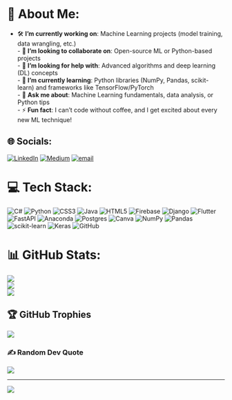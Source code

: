 # 💫 About Me:
- 🛠  **I’m currently working on**: Machine Learning projects (model training, data wrangling, etc.)<br>- 🤝 **I’m looking to collaborate on**: Open-source ML or Python-based projects<br>- 🙏 **I’m looking for help with**: Advanced algorithms and deep learning (DL) concepts<br>- 🌱 **I’m currently learning**: Python libraries (NumPy, Pandas, scikit-learn) and frameworks like TensorFlow/PyTorch<br>- 💬 **Ask me about**: Machine Learning fundamentals, data analysis, or Python tips<br>- ⚡ **Fun fact**: I can’t code without coffee, and I get excited about every new ML technique!


## 🌐 Socials:
[![LinkedIn](https://img.shields.io/badge/LinkedIn-%230077B5.svg?logo=linkedin&logoColor=white)](https://linkedin.com/in/https://www.linkedin.com/in/berkinyıldırım/) [![Medium](https://img.shields.io/badge/Medium-12100E?logo=medium&logoColor=white)](https://medium.com/@@berkinyl) [![email](https://img.shields.io/badge/Email-D14836?logo=gmail&logoColor=white)](mailto:yildirimberkin7@gmail.com) 

# 💻 Tech Stack:
![C#](https://img.shields.io/badge/c%23-%23239120.svg?style=for-the-badge&logo=csharp&logoColor=white) ![Python](https://img.shields.io/badge/python-3670A0?style=for-the-badge&logo=python&logoColor=ffdd54) ![CSS3](https://img.shields.io/badge/css3-%231572B6.svg?style=for-the-badge&logo=css3&logoColor=white) ![Java](https://img.shields.io/badge/java-%23ED8B00.svg?style=for-the-badge&logo=openjdk&logoColor=white) ![HTML5](https://img.shields.io/badge/html5-%23E34F26.svg?style=for-the-badge&logo=html5&logoColor=white) ![Firebase](https://img.shields.io/badge/firebase-%23039BE5.svg?style=for-the-badge&logo=firebase) ![Django](https://img.shields.io/badge/django-%23092E20.svg?style=for-the-badge&logo=django&logoColor=white) ![Flutter](https://img.shields.io/badge/Flutter-%2302569B.svg?style=for-the-badge&logo=Flutter&logoColor=white) ![FastAPI](https://img.shields.io/badge/FastAPI-005571?style=for-the-badge&logo=fastapi) ![Anaconda](https://img.shields.io/badge/Anaconda-%2344A833.svg?style=for-the-badge&logo=anaconda&logoColor=white) ![Postgres](https://img.shields.io/badge/postgres-%23316192.svg?style=for-the-badge&logo=postgresql&logoColor=white) ![Canva](https://img.shields.io/badge/Canva-%2300C4CC.svg?style=for-the-badge&logo=Canva&logoColor=white) ![NumPy](https://img.shields.io/badge/numpy-%23013243.svg?style=for-the-badge&logo=numpy&logoColor=white) ![Pandas](https://img.shields.io/badge/pandas-%23150458.svg?style=for-the-badge&logo=pandas&logoColor=white) ![scikit-learn](https://img.shields.io/badge/scikit--learn-%23F7931E.svg?style=for-the-badge&logo=scikit-learn&logoColor=white) ![Keras](https://img.shields.io/badge/Keras-%23D00000.svg?style=for-the-badge&logo=Keras&logoColor=white) ![GitHub](https://img.shields.io/badge/github-%23121011.svg?style=for-the-badge&logo=github&logoColor=white)
# 📊 GitHub Stats:
![](https://github-readme-stats.vercel.app/api?username=berkinyl&theme=date_night&hide_border=false&include_all_commits=false&count_private=false)<br/>
![](https://nirzak-streak-stats.vercel.app/?user=berkinyl&theme=date_night&hide_border=false)<br/>
![](https://github-readme-stats.vercel.app/api/top-langs/?username=berkinyl&theme=date_night&hide_border=false&include_all_commits=false&count_private=false&layout=compact)

## 🏆 GitHub Trophies
![](https://github-profile-trophy.vercel.app/?username=berkinyl&theme=onedark&no-frame=true&no-bg=true&margin-w=4)

### ✍️ Random Dev Quote
![](https://quotes-github-readme.vercel.app/api?type=horizontal&theme=tokyonight)

---
[![](https://visitcount.itsvg.in/api?id=berkinyl&icon=8&color=13)](https://visitcount.itsvg.in)

<!-- Proudly created with GPRM ( https://gprm.itsvg.in ) -->
